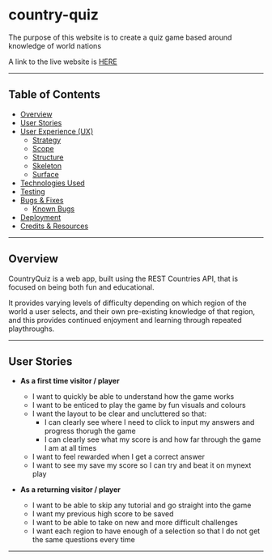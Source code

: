 # country-quiz

The purpose of this website is to create a quiz game based around knowledge of world nations

A link to the live website is [HERE](https://cjcon90.github.io/country-quiz/)

---

## Table of Contents

- [Overview](#Overview)
- [User Stories](#Stories)
- [User Experience (UX)](#UX)
  - [Strategy](#Strategy)
  - [Scope](#Scope)
  - [Structure](#Structure)
  - [Skeleton](#Skeleton)
  - [Surface](#Surface)
- [Technologies Used](#Technologies)
- [Testing](#Testing)
- [Bugs & Fixes](#Bugs)
  - [Known Bugs](#Known)
- [Deployment](#Deployment)
- [Credits & Resources](#Credits)

---

<a name="Overview"></a>

## Overview

CountryQuiz is a web app, built using the REST Countries API, that is focused on being both fun and educational.

It provides varying levels of difficulty depending on which region of the world a user selects, and their own pre-existing knowledge of that region, and this provides continued enjoyment and learning through repeated playthroughs.

---

<a name="Stories"></a>
## User Stories

- **As a first time visitor / player**

  - I want to quickly be able to understand how the game works
  - I want to be enticed to play the game by fun visuals and colours
  - I want the layout to be clear and uncluttered so that:
    - I can clearly see where I need to click to input my answers and progress thorugh the game
    - I can clearly see what my score is and how far through the game I am at all times
  - I want to feel rewarded when I get a correct answer
  - I want to see my save my score so I can try and beat it on mynext play

- **As a returning visitor / player**

  - I want to be able to skip any tutorial and go straight into the game
  - I want my previous high score to be saved
  - I want to be able to take on new and more difficult challenges
  - I want each region to have enough of a selection so that I do not get the same questions every time

---
